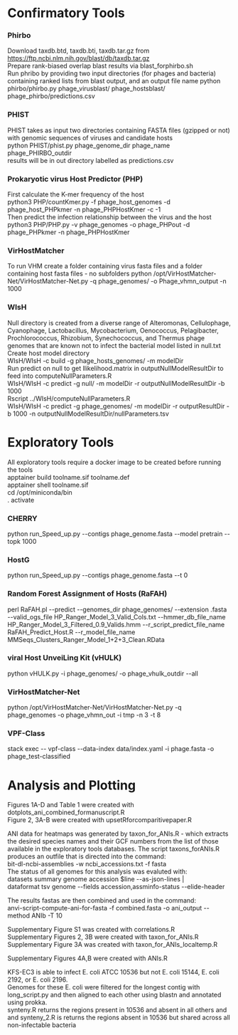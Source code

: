 # Confirmatory Tools 

### Phirbo
Download taxdb.btd, taxdb.bti, taxdb.tar.gz from https://ftp.ncbi.nlm.nih.gov/blast/db/taxdb.tar.gz <br />
Prepare rank-biased overlap blast results via blast_forphirbo.sh <br />
Run phribo by providing two input directories (for phages and bacteria) containing ranked lists from blast output, and an output file name 
python phirbo/phirbo.py phage_virusblast/ phage_hostsblast/ phage_phirbo/predictions.csv

### PHIST
PHIST takes as input two directories containing FASTA files (gzipped or not) with genomic sequences of viruses and candidate hosts  <br />
python PHIST/phist.py phage_genome_dir phage_name phage_PHIRBO_outdir <br />
results will be in out directory labelled as predictions.csv

### Prokaryotic virus Host Predictor (PHP)
First calculate the K-mer frequency of the host <br />
python3 PHP/countKmer.py -f phage_host_genomes -d phage_host_PHPkmer -n phage_PHPHostKmer -c -1 <br />
Then predict the infection relationship between the virus and the host
python3 PHP/PHP.py -v phage_genomes -o phage_PHPout -d phage_PHPkmer -n phage_PHPHostKmer <br />

### VirHostMatcher 
To run VHM create a folder containing virus fasta files and a folder containing host fasta files - no subfolders 
python /opt/VirHostMatcher-Net/VirHostMatcher-Net.py -q phage_genomes/ -o Phage_vhmn_output -n 1000 

### WIsH 
Null directory is created from a diverse range of Alteromonas, Cellulophage, Cyanophage, Lactobacillus, Mycobacterium, Oenococcus, Pelagibacter, Prochlorococcus, Rhizobium, Synechococcus, and Thermus phage genomes that are known not to infect the bacterial model listed in null.txt <br /> 
Create host model directory <br /> 
WIsH/WIsH -c build -g phage_hosts_genomes/ -m modelDir  <br /> 
Run predict on null to get llikelihood.matrix in outputNullModelResultDir to feed into computeNullParameters.R  <br /> 
WIsH/WIsH -c predict -g null/ -m modelDir -r outputNullModelResultDir -b 1000   <br /> 
Rscript ../WIsH/computeNullParameters.R  <br /> 
WIsH/WIsH -c predict -g phage_genomes/ -m modelDir -r outputResultDir -b 1000 -n outputNullModelResultDir/nullParameters.tsv <br /> 


# Exploratory Tools 
All exploratory tools require a docker image to be created before running the tools <br /> 
apptainer build toolname.sif toolname.def <br /> 
apptainer shell toolname.sif <br /> 
cd /opt/miniconda/bin  <br /> 
. activate <br /> 

### CHERRY
python run_Speed_up.py --contigs phage_genome.fasta --model pretrain --topk 1000

### HostG
python run_Speed_up.py --contigs phage_genome.fasta --t 0 

### Random Forest Assignment of Hosts (RaFAH)
perl RaFAH.pl --predict --genomes_dir phage_genomes/ --extension .fasta --valid_ogs_file HP_Ranger_Model_3_Valid_Cols.txt --hmmer_db_file_name HP_Ranger_Model_3_Filtered_0.9_Valids.hmm --r_script_predict_file_name RaFAH_Predict_Host.R --r_model_file_name MMSeqs_Clusters_Ranger_Model_1+2+3_Clean.RData

### viral Host UnveiLing Kit (vHULK)
python vHULK.py -i phage_genomes/ -o phage_vhulk_outdir --all

### VirHostMatcher-Net
python /opt/VirHostMatcher-Net/VirHostMatcher-Net.py -q phage_genomes -o phage_vhmn_out -i tmp -n 3 -t 8 <br /> 

### VPF-Class 
stack exec -- vpf-class --data-index data/index.yaml -i phage.fasta -o phage_test-classified


# Analysis and Plotting 

Figures 1A-D and Table 1 were created with dotplots_ani_combined_formanuscript.R <br />
Figure 2, 3A-B were created with upsetRforcomparitivepaper.R <br />

ANI data for heatmaps was generated by taxon_for_ANIs.R - which extracts the desired species names and their GCF numbers from the list of those available in the exploratory tools databases. The script taxons_forANIs.R produces an outfile that is directed into the command: <br /> 
bit-dl-ncbi-assemblies -w ncbi_accessions.txt -f fasta   <br /> 
The status of all genomes for this analysis was evaluted with: <br /> 
datasets summary genome accession $line --as-json-lines | \
dataformat tsv genome --fields accession,assminfo-status --elide-header 

The results fastas are then combined and used in the command:   <br /> 
anvi-script-compute-ani-for-fasta -f combined.fasta -o ani_output --method ANIb -T 10  <br />  

Supplementary Figure S1 was created with correlations.R <br />
Supplementary Figures 2, 3B were created with taxon_for_ANIs.R <br />
Supplementary Figure 3A was created with taxon_for_ANIs_localtemp.R <br /> 

Supplementary Figures 4A,B were created with ANIs.R <br /> 

KFS-EC3 is able to infect E. coli ATCC 10536 but not E. coli 15144, E. coli 2192, or E. coli 2196.  <br />
Genomes for these E. coli were filtered for the longest contig with long_script.py and then aligned to each other using blastn and annotated using prokka. <br />
synteny.R returns the regions present in 10536 and absent in all others and and synteny_2.R is returns the regions absent in 10536 but shared across all non-infectable bacteria
